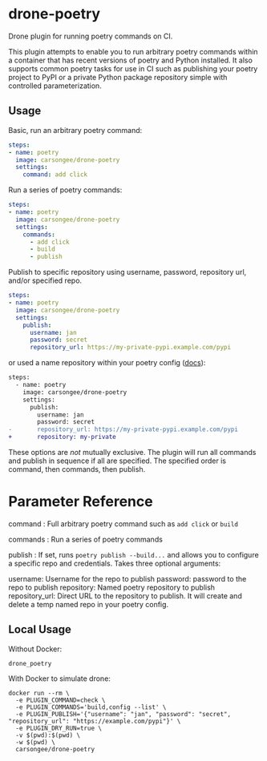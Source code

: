 # drone-poetry

Drone plugin for running poetry commands on CI.

This plugin attempts to enable you to run arbitrary poetry commands
within a container that has recent versions of poetry and Python
installed. It also supports common poetry tasks for use in CI such as
publishing your poetry project to PyPI or a private Python package
repository simple with controlled parameterization.


## Usage

Basic, run an arbitrary poetry command:

```yaml
steps:
- name: poetry
  image: carsongee/drone-poetry
  settings:
    command: add click
```

Run a series of poetry commands:

```yaml
steps:
- name: poetry
  image: carsongee/drone-poetry
  settings:
    commands:
      - add click
      - build
      - publish
```

Publish to specific repository using username, password, repository
url, and/or specified repo.

```yaml
steps:
- name: poetry
  image: carsongee/drone-poetry
  settings:
    publish:
      username: jan
      password: secret
      repository_url: https://my-private-pypi.example.com/pypi
```

or used a name repository within your poetry config
([docs](https://python-poetry.org/docs/repositories/#publishing-to-a-private-repository)):

```diff
steps:
  - name: poetry
    image: carsongee/drone-poetry
    settings:
      publish:
        username: jan
        password: secret
-       repository_url: https://my-private-pypi.example.com/pypi
+       repository: my-private
```

These options are _not_ mutually exclusive. The plugin will run all
commands and publish in sequence if all are specified. The specified
order is command, then commands, then publish.


# Parameter Reference

command
: Full arbitrary poetry command such as `add click` or `build`

commands
: Run a series of poetry commands

publish
: If set, runs `poetry publish --build...` and allows you to configure
a specific repo and credentials. Takes three optional arguments:

username: Username for the repo to publish
password: password to the repo to publish
repository: Named poetry repository to publish
repository_url: Direct URL to the repository to publish. It will create and
  delete a temp named repo in your poetry config.


## Local Usage

Without Docker:

`drone_poetry`

With Docker to simulate drone:

```
docker run --rm \
  -e PLUGIN_COMMAND=check \
  -e PLUGIN_COMMANDS='build,config --list' \
  -e PLUGIN_PUBLISH='{"username": "jan", "password": "secret", "repository_url": "https://example.com/pypi"}' \
  -e PLUGIN_DRY_RUN=true \
  -v $(pwd):$(pwd) \
  -w $(pwd) \
  carsongee/drone-poetry
```
